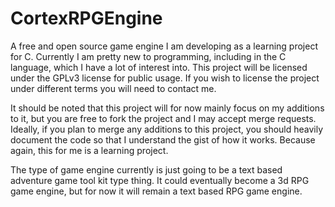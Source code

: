 # CortexRPGEngine
A free and open source game engine I am developing as a learning project for C.  Currently I am pretty new to programming, including in the C language, which I have a lot of interest into.  This project will be licensed under the GPLv3 license for public usage.  If you wish to license the project under different terms you will need to contact me.

It should be noted that this project will for now mainly focus on my additions to it, but you are free to fork the project and I may accept merge requests.
Ideally, if you plan to merge any additions to this project, you should heavily document the code so that I understand the gist of how it works.  Because again, this for me is a learning project.

The type of game engine currently is just going to be a text based adventure game tool kit type thing.  It could eventually become a 3d RPG game engine, but for now it will remain a text based RPG game engine.
